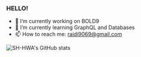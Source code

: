 ### HELLO!

- 🔭 I’m currently working on BOLD9
- 🌱 I’m currently learning GraphQL and Databases
- 📫 How to reach me: raidi9069@gmail.com



![SH-HWA's GitHub stats](https://github-readme-stats.vercel.app/api?username=SH-HWA&show_icons=true&theme=default)

<!--
**SH-HWA/SH-HWA** is a ✨ _special_ ✨ repository because its `README.md` (this file) appears on your GitHub profile.

Here are some ideas to get you started:

- 🔭 I’m currently working on ...
- 🌱 I’m currently learning ...
- 👯 I’m looking to collaborate on ...
- 🤔 I’m looking for help with ...
- 💬 Ask me about ...
- 📫 How to reach me: ...
- 😄 Pronouns: ...
- ⚡ Fun fact: ...
-->
